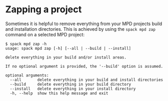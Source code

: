 # Zapping a project

Sometimes it is helpful to remove everything from your MPD projects
build and installation directories.  This is achieved by using the
`spack mpd zap` command on a selected MPD project:

```console
$ spack mpd zap -h
usage: spack mpd zap [-h] [--all | --build | --install]

delete everything in your build and/or install areas.

If no optional argument is provided, the '--build' option is assumed.

optional arguments:
  --all       delete everything in your build and install directories
  --build     delete everything in your build directory
  --install   delete everything in your install directory
  -h, --help  show this help message and exit
```
